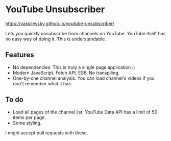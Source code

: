 # YouTube Unsubscriber

https://vassilevsky.github.io/youtube-unsubscriber/

Lets you quickly unsubscribe from channels on YouTube.
YouTube itself has no easy way of doing it.
This is understandable.

## Features

* No dependencies. This is truly a single page application :)
* Modern JavaScript. Fetch API, ES6. No transpiling.
* One-by-one channel analysis. You can load channel's videos if you don't remember what it has.

## To do

* Load all pages of the channel list. YouTube Data API has a limit of 50 items per page.
* Some styling.

I might accept pull requests with these.
